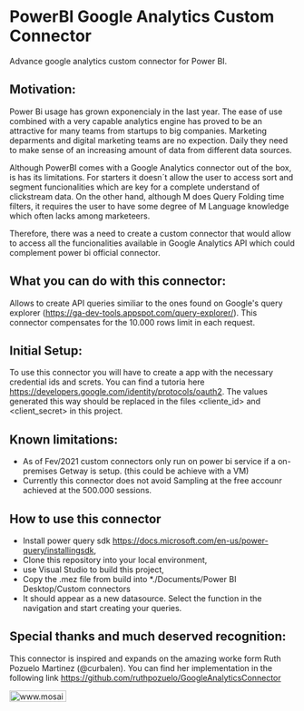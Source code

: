 # PowerBI Google Analytics Custom Connector

Advance google analytics custom connector for Power BI.

## Motivation:

Power Bi usage has grown exponencialy in the last year. The ease of use combined with a very capable analytics engine has proved to be an attractive for many teams from startups to big companies. Marketing deparments and digital marketing teams are no expection. Daily they need to make sense of an increasing amount of data from different data sources.

Although PowerBI comes with a Google Analytics connector out of the box, is has its limitations. For starters it doesn´t allow the user to access sort and segment funcionalities which are key for a complete understand of clickstream data. On the other hand, although M does Query Folding time filters, it requires the user to have some degree of M Language knowledge which often lacks among marketeers. 

Therefore, there was a need to create a custom connector that would allow to access all the funcionalities available in Google Analytics API which could complement power bi official connector.

## What you can do with this connector:

Allows to create API queries similiar to the ones found on Google's query explorer (https://ga-dev-tools.appspot.com/query-explorer/). This connector compensates for the 10.000 rows limit in each request.

## Initial Setup:

To use this connector you will have to create a app with the necessary credential ids and screts. You can find a tutoria here https://developers.google.com/identity/protocols/oauth2. The values generated this way should be replaced in the files <cliente_id> and <client_secret> in this project.

## Known limitations:

- As of Fev/2021 custom connectors only run on power bi service if a on-premises Getway is setup. (this could be achieve with a VM)
- Currently this connector does not avoid Sampling at the free accounr achieved at the 500.000 sessions.

## How to use this connector

- Install power query sdk https://docs.microsoft.com/en-us/power-query/installingsdk,
- Clone this repository into your local environment,
- use Visual Studio to build this project,
- Copy the .mez file from build into *./Documents/Power BI Desktop/Custom connectors
- It should appear as a new datasource. Select the function in the navigation and start creating your queries.

## Special thanks and much deserved recognition:

This connector is inspired and expands on the amazing worke form Ruth Pozuelo Martinez (@curbalen). You can find her implementation in the following link <https://github.com/ruthpozuelo/GoogleAnalyticsConnector>

<a href="www.mosaic.pt">
  <img src="https://www.mosaic.pt/images/Logo%20Cor%20Final%20Mosaic.png" alt="www.mosaic.ot" width="100" height="20">
</a> 
